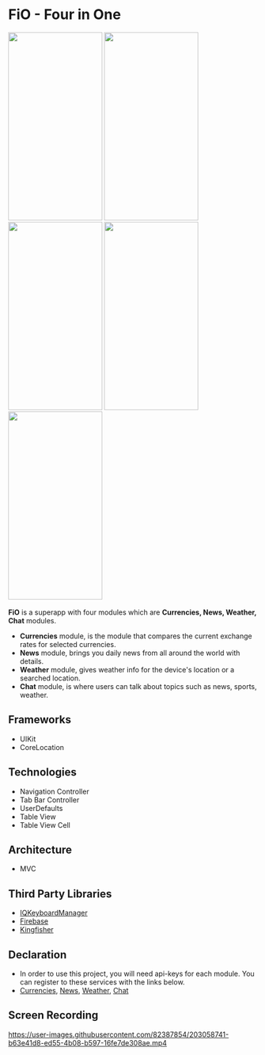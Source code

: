# FiO - Four in One
<a><img src = "https://user-images.githubusercontent.com/82387854/202932155-66a54108-d9fd-4991-a5ee-143d7df9fea5.png" width = "190" height = "380" >
<img src = "https://user-images.githubusercontent.com/82387854/202932227-5ca9d2a5-3c3f-49fd-b6a6-e020bbbbd5a1.png" width = "190" height = "380" >
<img src = "https://user-images.githubusercontent.com/82387854/202932285-149fb61e-aa5a-43be-9568-1efb9ab9efd9.png" width = "190" height = "380" >
<img src = "https://user-images.githubusercontent.com/82387854/202932357-36652872-1136-4fcb-8668-5580c35f2e69.png" width = "190" height = "380" >
<img src = "https://user-images.githubusercontent.com/82387854/203010466-5d524620-00b4-4f9d-9353-8dc9391dca64.png" width = "190" height = "380" >
</a>
<br>
</br>
**FiO** is a superapp with four modules which are **Currencies, News, Weather, Chat** modules. 
 - **Currencies** module, is the module that compares the current exchange rates for selected currencies.
 - **News** module, brings you daily news from all around the world with details.
 - **Weather** module, gives weather info for the device's location or a searched location.
 - **Chat** module, is where users can talk about topics such as news, sports, weather.

 ## Frameworks
 - UIKit
 - CoreLocation
 
 ## Technologies
 - Navigation Controller
 - Tab Bar Controller
 - UserDefaults
 - Table View
 - Table View Cell


 ## Architecture
 - MVC
 
 ## Third Party Libraries
 - [IQKeyboardManager](https://cocoapods.org/pods/IQKeyboardManager)
 - [Firebase](https://firebase.google.com/)
 - [Kingfisher](https://cocoapods.org/pods/Kingfisher)
 ## Declaration
 - In order to use this project, you will need api-keys for each module. You can register to these services with the links below.
 - [Currencies](https://apilayer.com/marketplace/currency_data-api#pricing), [News](https://newsapi.ai/), [Weather](https://openweathermap.org/price), [Chat](https://firebase.google.com/)
 
 ## Screen Recording
 
https://user-images.githubusercontent.com/82387854/203058741-b63e41d8-ed55-4b08-b597-16fe7de308ae.mp4



  
